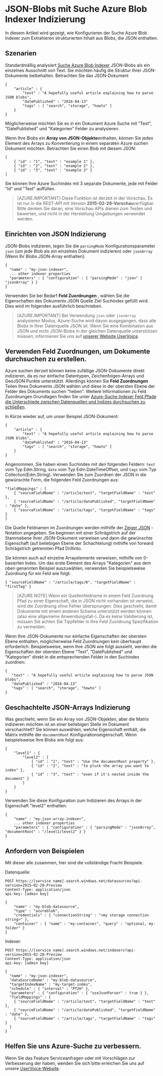 <properties
pageTitle="JSON-Blobs mit Suche Azure Blob Indexer Indizierung"
description="JSON-Blobs mit Suche Azure Blob Indexer Indizierung"
services="search"
documentationCenter=""
authors="chaosrealm"
manager="pablocas"
editor="" />

<tags
ms.service="search"
ms.devlang="rest-api"
ms.workload="search" ms.topic="article"  
ms.tgt_pltfrm="na"
ms.date="07/26/2016"
ms.author="eugenesh" />

# <a name="indexing-json-blobs-with-azure-search-blob-indexer"></a>JSON-Blobs mit Suche Azure Blob Indexer Indizierung 

In diesem Artikel wird gezeigt, wie Konfigurieren der Suche Azure Blob Indexer zum Extrahieren strukturierten Inhalt aus Blobs, die JSON enthalten.

## <a name="scenarios"></a>Szenarien

Standardmäßig analysiert [Suche Azure Blob Indexer](search-howto-indexing-azure-blob-storage.md) JSON-Blobs als ein einzelnes Ausschnitt von Text. Sie möchten häufig die Struktur Ihrer JSON-Dokumente beibehalten. Betrachten Sie das JSON-Dokument 

    { 
        "article" : {
            "text" : "A hopefully useful article explaining how to parse JSON blobs",
            "datePublished" : "2016-04-13" 
            "tags" : [ "search", "storage", "howto" ]    
        }
    }

Möglicherweise möchten Sie es in ein Dokument Azure Suche mit "Text", "DatePublished" und "Kategorien" Felder zu analysieren.

Wenn Ihre Blobs ein **Array von JSON-Objekte**enthalten, können Sie jedes Element des Arrays zu Konvertierung in einem separaten Azure suchen Dokument möchten. Betrachten Sie einen Blob mit diesem JSON:  

    [
        { "id" : "1", "text" : "example 1" },
        { "id" : "2", "text" : "example 2" },
        { "id" : "3", "text" : "example 3" }
    ]

Sie können Ihre Azure Suchindex mit 3 separate Dokumente, jede mit Felder "Id" und "Text" auffüllen. 

> [AZURE.IMPORTANT] Diese Funktion ist derzeit in der Vorschau. Es ist nur in die REST-API mit Version **2015-02-28-Vorschau**verfügbar. Bitte denken Sie daran, eine Vorschau APIs dienen zum Testen und bewerten, und nicht in der Herstellung Umgebungen verwendet werden. 

## <a name="setting-up-json-indexing"></a>Einrichten von JSON Indizierung

JSON-Blobs indizieren, legen Sie die `parsingMode` Konfigurationsparameter `json` (um jede Blob als ein einzelnes Dokument indizieren) oder `jsonArray` (Wenn Ihr Blobs JSON-Array enthalten): 

    {
      "name" : "my-json-indexer",
      ... other indexer properties
      "parameters" : { "configuration" : { "parsingMode" : "json" | "jsonArray" } }
    }

Verwenden Sie bei Bedarf **Feld Zuordnungen** , wählen Sie die Eigenschaften des Dokuments JSON Quelle Ziel Suchindex gefüllt wird.  Dies wird im folgenden ausführlich beschrieben. 

> [AZURE.IMPORTANT] Bei Verwendung `json` oder `jsonArray` analysieren Modus, Azure-Suche wird davon ausgegangen, dass alle Blobs in Ihrer Datenquelle JSON ist. Wenn Sie eine Kombination aus JSON und nicht JSON-Blobs in der gleichen Datenquelle unterstützen müssen, informieren Sie uns auf [unserer Website UserVoice](https://feedback.azure.com/forums/263029-azure-search).

## <a name="using-field-mappings-to-build-search-documents"></a>Verwenden Feld Zuordnungen, um Dokumente durchsuchen zu erstellen. 

Azure suchen derzeit können keine zufällige JSON-Dokumente direkt indizieren, da es nur einfache Datentypen, Zeichenfolgen-Arrays und GeoJSON Punkte unterstützt. Allerdings können Sie **Feld Zuordnungen** Teilen Ihres Dokuments JSON wählen und diese in der obersten Ebene der Felder des Dokuments suchen "heben". Weitere Informationen zu Feld Zuordnungen Grundlagen finden Sie unter [Azure-Suche Indexer Feld Pfade die Unterschiede zwischen Datenquellen und Indizes durchsuchen zu schließen](search-indexer-field-mappings.md).

In Kürze wieder auf, um unser Beispiel JSON-Dokument: 

    { 
        "article" : {
            "text" : "A hopefully useful article explaining how to parse JSON blobs",
            "datePublished" : "2016-04-13" 
            "tags" : [ "search", "storage", "howto" ]    
        }
    }

Angenommen, Sie haben einen Suchindex mit den folgenden Feldern: `text` vom Typ Edm.String, `date` vom Typ Edm.DateTimeOffset, und `tags` vom Typ Collection(Edm.String). Verwenden Sie zum Zuordnen der JSON in die gewünschte Form, die folgenden Feld Zuordnungen aus: 

    "fieldMappings" : [ 
        { "sourceFieldName" : "/article/text", "targetFieldName" : "text" },
        { "sourceFieldName" : "/article/datePublished", "targetFieldName" : "date" },
        { "sourceFieldName" : "/article/tags", "targetFieldName" : "tags" }
    ]

Die Quelle Feldnamen im Zuordnungen werden mithilfe der [Zeiger JSON](http://tools.ietf.org/html/rfc6901) -Notation angegeben. Sie beginnen mit einer Schrägstrich auf der Stammebene Ihrer JSON-Dokument verweisen und dann die gewünschte Eigenschaft (auf beliebigen Ebene der Schachtelung) mithilfe von forward Schrägstrich getrennten Pfad Drillinto. 

Sie können auch auf einzelne Arrayelemente verweisen, mithilfe von 0-basierten Index. Um das erste Element des Arrays "Kategorien" aus dem oben genannten Beispiel auszuwählen, verwenden Sie beispielsweise Zuordnung für ein Feld wie folgt:

    { "sourceFieldName" : "/article/tags/0", "targetFieldName" : "firstTag" }

> [AZURE.NOTE] Wenn ein Quellenfeldname in einem Feld Zuordnung Pfad zu einer Eigenschaft, die in JSON nicht vorhanden ist verweist, wird die Zuordnung ohne Fehler übersprungen. Dies geschieht, damit Dokumente mit einem anderen Schema unterstützt werden können (also eine allgemeine Anwendungsfall-). Da es keine Validierung ist, müssen Sie achten Sie Tippfehler in Ihre Feld Zuordnung Spezifikation zu vermeiden. 

Wenn Ihre JSON-Dokumente nur einfache Eigenschaften der obersten Ebene enthalten, möglicherweise Feld Zuordnungen kein überhaupt erforderlich. Beispielsweise, wenn Ihre JSON wie folgt aussieht, werden die Eigenschaften der obersten Ebene "Text", "DatePublished" und "Kategorien" direkt in die entsprechenden Felder in den Suchindex zuordnen: 
 
    { 
       "text" : "A hopefully useful article explaining how to parse JSON blobs",
       "datePublished" : "2016-04-13" 
       "tags" : [ "search", "storage", "howto" ]    
    }

## <a name="indexing-nested-json-arrays"></a>Geschachtelte JSON-Arrays Indizierung

Was geschieht, wenn Sie ein Array von JSON-Objekten, aber die Matrix indizieren möchten ist an einer beliebigen Stelle im Dokument verschachtelt? Sie können auswählen, welche Eigenschaft enthält, die Matrix mithilfe der `documentRoot` Konfigurationseigenschaft. Wenn beispielsweise Ihre Blobs wie folgt aus: 

    { 
        "level1" : {
            "level2" : [
                { "id" : "1", "text" : "Use the documentRoot property" }, 
                { "id" : "2", "text" : "to pluck the array you want to index" },
                { "id" : "3", "text" : "even if it's nested inside the document" }  
            ]
        }
    } 

Verwenden Sie diese Konfiguration zum Indizieren des Arrays in der Eigenschaft "level2" enthalten: 

    {
        "name" : "my-json-array-indexer",
        ... other indexer properties
        "parameters" : { "configuration" : { "parsingMode" : "jsonArray", "documentRoot" : "/level1/level2" } }
    }


## <a name="request-examples"></a>Anfordern von Beispielen

Mit dieser alle zusammen, hier sind die vollständige Fracht Beispiele. 

Datenquelle: 

    POST https://[service name].search.windows.net/datasources?api-version=2015-02-28-Preview
    Content-Type: application/json
    api-key: [admin key]

    {
        "name" : "my-blob-datasource",
        "type" : "azureblob",
        "credentials" : { "connectionString" : "<my storage connection string>" },
        "container" : { "name" : "my-container", "query" : "optional, my-folder" }
    }   

Indexer:

    POST https://[service name].search.windows.net/indexers?api-version=2015-02-28-Preview
    Content-Type: application/json
    api-key: [admin key]

    {
      "name" : "my-json-indexer",
      "dataSourceName" : "my-blob-datasource",
      "targetIndexName" : "my-target-index",
      "schedule" : { "interval" : "PT2H" },
      "parameters" : { "configuration" : { "useJsonParser" : true } }, 
      "fieldMappings" : [ 
        { "sourceFieldName" : "/article/text", "targetFieldName" : "text" },
        { "sourceFieldName" : "/article/datePublished", "targetFieldName" : "date" },
        { "sourceFieldName" : "/article/tags", "targetFieldName" : "tags" }
      ]
    }

## <a name="help-us-make-azure-search-better"></a>Helfen Sie uns Azure-Suche zu verbessern.

Wenn Sie das Feature Serviceanfragen oder mit Vorschlägen zur Verbesserung der haben, wenden Sie sich bitte erreichen Sie uns auf unsere [UserVoice-Website](https://feedback.azure.com/forums/263029-azure-search/).